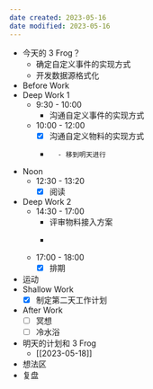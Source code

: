 ```yaml
---
date created: 2023-05-16 
date modified: 2023-05-16
---
```

- 今天的 3 Frog？
	- 确定自定义事件的实现方式
	- 开发数据源格式化
- Before Work
- Deep Work 1
	- 9:30 - 10:00
		- 沟通自定义事件的实现方式
	- 10:00 - 12:00
		- [x] 沟通自定义物料的实现方式
		- ~~~~data-source setter 增加一个 dataHandler 选项
			- 移到明天进行
- Noon
	- 12:30 - 13:20
		- [x] 阅读
- Deep Work 2
	- 14:30 - 17:00
		- 评审物料接入方案
		- ~~~~修改 dataSource plugin 里对 data 处理的逻辑
	- 17:00 - 18:00
		- [x] 排期
- 运动
- Shallow Work
	- [x] 制定第二天工作计划
- After Work
	- [ ] 冥想
	- [ ] 冷水浴
- 明天的计划和 3 Frog
	- [[2023-05-18]]
- 想法区
- 复盘
